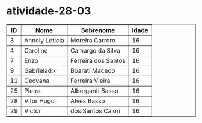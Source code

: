 # atividade-28-03

<table border="1">
        <tr>
            <th>ID</th>
            <th>Nome</th>
            <th>Sobrenome</th>
            <th>Idade</th>
        </tr>
        <tr>
            <td>3</td>
            <td>Annely Leticia</td>
            <td>Moreira Carrero</td>
            <td>16</td>
        </tr>
        <tr>
            <td>4</td>
            <td>Caroline</td>
            <td>Camargo da Silva</td>
            <td>16</td>
        </tr>
        <tr>
            <td>7</td>
            <td>Enzo</td>
            <td>Ferreira dos Santos</td>
            <td>16</td>
        </tr>
        <tr>
            <td>9</td>
            <td>Gabrielad>
            <td>Boarati Macedo</td>
            <td>16</td>
        </tr>
        <tr>
            <td>11</td>
            <td>Geovana</td>
            <td>Ferreira 	Vieira</td>
            <td>16</td>
        </tr>
        <tr>
            <td>25</td>
            <td>Pietra</td>
            <td>Alberganti 	Basso</td>
            <td>16</td>
        </tr>
        <tr>
            <td>28</td>
            <td>Vitor Hugo</td>
            <td>Alves 	Basso</td>
            <td>16</td>
        </tr>
        <tr>
            <td>29</td>
            <td>Victor</td>
            <td>dos Santos 	Calori</td>
            <td>16</td>
        </tr>
    </table>
